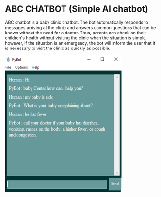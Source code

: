 # ABC CHATBOT (Simple AI chatbot)
ABC chatbot is a baby clinic chatbot.
The bot automatically responds to messages arriving at the clinic and answers common questions that can be known without the need for a doctor. 
Thus, parents can check on their children's health without visiting the clinic when the situation is simple, however, if the situation is an emergency, the bot will inform the user that it is necessary to visit the clinic as quickly as possible.

![](Images/bot.PNG) 
